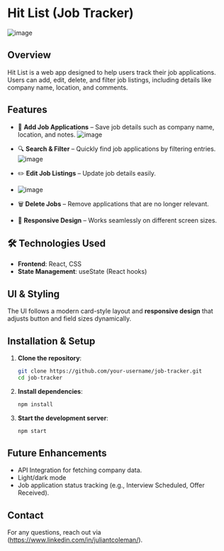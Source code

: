 # **Hit List** (Job Tracker)

![image](https://github.com/user-attachments/assets/2dab0ab1-6469-4741-aad2-bd5c296586a5)


## Overview
Hit List is a web app designed to help users track their job applications. Users can add, edit, delete, and filter job listings, including details like company name, location, and comments.

## Features
- 📝 **Add Job Applications** – Save job details such as company name, location, and notes.
 ![image](https://github.com/user-attachments/assets/6f8f7c76-0a53-4864-bfba-68f3fca7d5fb)

- 🔍 **Search & Filter** – Quickly find job applications by filtering entries.
  ![image](https://github.com/user-attachments/assets/f3ade5c5-e80d-4f60-a4be-e4d2c2888825)

- ✏️ **Edit Job Listings** – Update job details easily.
- ![image](https://github.com/user-attachments/assets/053b5d32-3576-4e7e-917b-10c87325af59)

- 🗑️ **Delete Jobs** – Remove applications that are no longer relevant.
- 📱 **Responsive Design** – Works seamlessly on different screen sizes.

## 🛠️ Technologies Used
- **Frontend**: React, CSS 
- **State Management**: useState (React hooks)

## UI & Styling
The UI follows a modern card-style layout  and **responsive design** that adjusts button and field sizes dynamically.


## Installation & Setup
1. **Clone the repository**:
   ```sh
   git clone https://github.com/your-username/job-tracker.git
   cd job-tracker
   ```
2. **Install dependencies**:
   ```sh
   npm install
   ```
3. **Start the development server**:
   ```sh
   npm start
   ```

## Future Enhancements
- API Integration for fetching company data.
- Light/dark mode
- Job application status tracking (e.g., Interview Scheduled, Offer Received).

## Contact
For any questions, reach out via (https://www.linkedin.com/in/juliantcoleman/).
